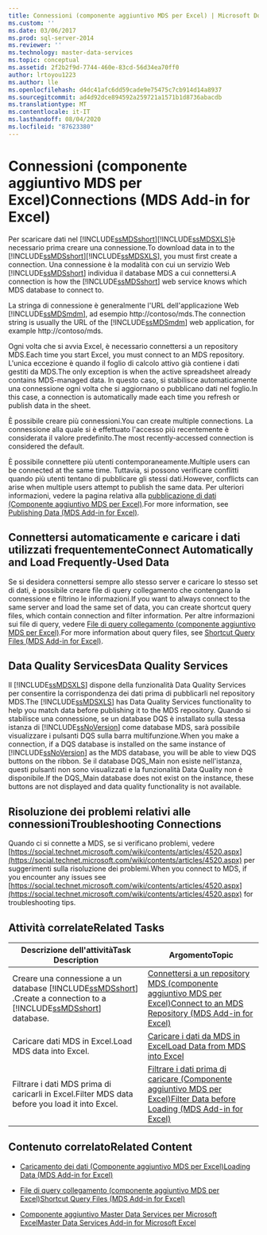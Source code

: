 ```yaml
---
title: Connessioni (componente aggiuntivo MDS per Excel) | Microsoft Docs
ms.custom: ''
ms.date: 03/06/2017
ms.prod: sql-server-2014
ms.reviewer: ''
ms.technology: master-data-services
ms.topic: conceptual
ms.assetid: 2f2b2f9d-7744-460e-83cd-56d34ea70ff0
author: lrtoyou1223
ms.author: lle
ms.openlocfilehash: d4dc41afc6dd59cade9e75475c7cb914d14a8937
ms.sourcegitcommit: ad4d92dce894592a259721a1571b1d8736abacdb
ms.translationtype: MT
ms.contentlocale: it-IT
ms.lasthandoff: 08/04/2020
ms.locfileid: "87623380"
---
```

# <a name="connections-mds-add-in-for-excel"></a><span data-ttu-id="a1a41-102">Connessioni (componente aggiuntivo MDS per Excel)</span><span class="sxs-lookup"><span data-stu-id="a1a41-102">Connections (MDS Add-in for Excel)</span></span>
  <span data-ttu-id="a1a41-103">Per scaricare dati nel [!INCLUDE[ssMDSshort](../../includes/ssmdsshort-md.md)][!INCLUDE[ssMDSXLS](../../includes/ssmdsxls-md.md)]è necessario prima creare una connessione.</span><span class="sxs-lookup"><span data-stu-id="a1a41-103">To download data in to the [!INCLUDE[ssMDSshort](../../includes/ssmdsshort-md.md)][!INCLUDE[ssMDSXLS](../../includes/ssmdsxls-md.md)], you must first create a connection.</span></span> <span data-ttu-id="a1a41-104">Una connessione è la modalità con cui un servizio Web [!INCLUDE[ssMDSshort](../../includes/ssmdsshort-md.md)] individua il database MDS a cui connettersi.</span><span class="sxs-lookup"><span data-stu-id="a1a41-104">A connection is how the [!INCLUDE[ssMDSshort](../../includes/ssmdsshort-md.md)] web service knows which MDS database to connect to.</span></span>  
  
 <span data-ttu-id="a1a41-105">La stringa di connessione è generalmente l'URL dell'applicazione Web [!INCLUDE[ssMDSmdm](../../includes/ssmdsmdm-md.md)], ad esempio http://contoso/mds.</span><span class="sxs-lookup"><span data-stu-id="a1a41-105">The connection string is usually the URL of the [!INCLUDE[ssMDSmdm](../../includes/ssmdsmdm-md.md)] web application, for example http://contoso/mds.</span></span>  
  
 <span data-ttu-id="a1a41-106">Ogni volta che si avvia Excel, è necessario connettersi a un repository MDS.</span><span class="sxs-lookup"><span data-stu-id="a1a41-106">Each time you start Excel, you must connect to an MDS repository.</span></span> <span data-ttu-id="a1a41-107">L'unica eccezione è quando il foglio di calcolo attivo già contiene i dati gestiti da MDS.</span><span class="sxs-lookup"><span data-stu-id="a1a41-107">The only exception is when the active spreadsheet already contains MDS-managed data.</span></span> <span data-ttu-id="a1a41-108">In questo caso, si stabilisce automaticamente una connessione ogni volta che si aggiornano o pubblicano dati nel foglio.</span><span class="sxs-lookup"><span data-stu-id="a1a41-108">In this case, a connection is automatically made each time you refresh or publish data in the sheet.</span></span>  
  
 <span data-ttu-id="a1a41-109">È possibile creare più connessioni.</span><span class="sxs-lookup"><span data-stu-id="a1a41-109">You can create multiple connections.</span></span> <span data-ttu-id="a1a41-110">La connessione alla quale si è effettuato l'accesso più recentemente è considerata il valore predefinito.</span><span class="sxs-lookup"><span data-stu-id="a1a41-110">The most recently-accessed connection is considered the default.</span></span>  
  
 <span data-ttu-id="a1a41-111">È possibile connettere più utenti contemporaneamente.</span><span class="sxs-lookup"><span data-stu-id="a1a41-111">Multiple users can be connected at the same time.</span></span> <span data-ttu-id="a1a41-112">Tuttavia, si possono verificare conflitti quando più utenti tentano di pubblicare gli stessi dati.</span><span class="sxs-lookup"><span data-stu-id="a1a41-112">However, conflicts can arise when multiple users attempt to publish the same data.</span></span> <span data-ttu-id="a1a41-113">Per ulteriori informazioni, vedere la pagina relativa alla [pubblicazione di dati &#40;Componente aggiuntivo MDS per Excel&#41;](overview-importing-data-from-excel-mds-add-in-for-excel.md).</span><span class="sxs-lookup"><span data-stu-id="a1a41-113">For more information, see [Publishing Data &#40;MDS Add-in for Excel&#41;](overview-importing-data-from-excel-mds-add-in-for-excel.md).</span></span>  
  
## <a name="connect-automatically-and-load-frequently-used-data"></a><span data-ttu-id="a1a41-114">Connettersi automaticamente e caricare i dati utilizzati frequentemente</span><span class="sxs-lookup"><span data-stu-id="a1a41-114">Connect Automatically and Load Frequently-Used Data</span></span>  
 <span data-ttu-id="a1a41-115">Se si desidera connettersi sempre allo stesso server e caricare lo stesso set di dati, è possibile creare file di query collegamento che contengano la connessione e filtrino le informazioni.</span><span class="sxs-lookup"><span data-stu-id="a1a41-115">If you want to always connect to the same server and load the same set of data, you can create shortcut query files, which contain connection and filter information.</span></span> <span data-ttu-id="a1a41-116">Per altre informazioni sui file di query, vedere [File di query collegamento &#40;componente aggiuntivo MDS per Excel&#41;](shortcut-query-files-mds-add-in-for-excel.md).</span><span class="sxs-lookup"><span data-stu-id="a1a41-116">For more information about query files, see [Shortcut Query Files &#40;MDS Add-in for Excel&#41;](shortcut-query-files-mds-add-in-for-excel.md).</span></span>  
  
## <a name="data-quality-services"></a><span data-ttu-id="a1a41-117">Data Quality Services</span><span class="sxs-lookup"><span data-stu-id="a1a41-117">Data Quality Services</span></span>  
 <span data-ttu-id="a1a41-118">Il [!INCLUDE[ssMDSXLS](../../includes/ssmdsxls-md.md)] dispone della funzionalità Data Quality Services per consentire la corrispondenza dei dati prima di pubblicarli nel repository MDS.</span><span class="sxs-lookup"><span data-stu-id="a1a41-118">The [!INCLUDE[ssMDSXLS](../../includes/ssmdsxls-md.md)] has Data Quality Services functionality to help you match data before publishing it to the MDS repository.</span></span> <span data-ttu-id="a1a41-119">Quando si stabilisce una connessione, se un database DQS è installato sulla stessa istanza di [!INCLUDE[ssNoVersion](../../includes/ssnoversion-md.md)] come database MDS, sarà possibile visualizzare i pulsanti DQS sulla barra multifunzione.</span><span class="sxs-lookup"><span data-stu-id="a1a41-119">When you make a connection, if a DQS database is installed on the same instance of [!INCLUDE[ssNoVersion](../../includes/ssnoversion-md.md)] as the MDS database, you will be able to view DQS buttons on the ribbon.</span></span> <span data-ttu-id="a1a41-120">Se il database DQS_Main non esiste nell'istanza, questi pulsanti non sono visualizzati e la funzionalità Data Quality non è disponibile.</span><span class="sxs-lookup"><span data-stu-id="a1a41-120">If the DQS_Main database does not exist on the instance, these buttons are not displayed and data quality functionality is not available.</span></span>  
  
## <a name="troubleshooting-connections"></a><span data-ttu-id="a1a41-121">Risoluzione dei problemi relativi alle connessioni</span><span class="sxs-lookup"><span data-stu-id="a1a41-121">Troubleshooting Connections</span></span>  
 <span data-ttu-id="a1a41-122">Quando ci si connette a MDS, se si verificano problemi, vedere [https://social.technet.microsoft.com/wiki/contents/articles/4520.aspx](https://social.technet.microsoft.com/wiki/contents/articles/4520.aspx) per suggerimenti sulla risoluzione dei problemi.</span><span class="sxs-lookup"><span data-stu-id="a1a41-122">When you connect to MDS, if you encounter any issues see [https://social.technet.microsoft.com/wiki/contents/articles/4520.aspx](https://social.technet.microsoft.com/wiki/contents/articles/4520.aspx) for troubleshooting tips.</span></span>  
  
## <a name="related-tasks"></a><span data-ttu-id="a1a41-123">Attività correlate</span><span class="sxs-lookup"><span data-stu-id="a1a41-123">Related Tasks</span></span>  
  
|<span data-ttu-id="a1a41-124">Descrizione dell'attività</span><span class="sxs-lookup"><span data-stu-id="a1a41-124">Task Description</span></span>|<span data-ttu-id="a1a41-125">Argomento</span><span class="sxs-lookup"><span data-stu-id="a1a41-125">Topic</span></span>|  
|----------------------|-----------|  
|<span data-ttu-id="a1a41-126">Creare una connessione a un database [!INCLUDE[ssMDSshort](../../includes/ssmdsshort-md.md)] .</span><span class="sxs-lookup"><span data-stu-id="a1a41-126">Create a connection to a [!INCLUDE[ssMDSshort](../../includes/ssmdsshort-md.md)] database.</span></span>|[<span data-ttu-id="a1a41-127">Connettersi a un repository MDS &#40;componente aggiuntivo MDS per Excel&#41;</span><span class="sxs-lookup"><span data-stu-id="a1a41-127">Connect to an MDS Repository &#40;MDS Add-in for Excel&#41;</span></span>](connect-to-an-mds-repository-mds-add-in-for-excel.md)|  
|<span data-ttu-id="a1a41-128">Caricare dati MDS in Excel.</span><span class="sxs-lookup"><span data-stu-id="a1a41-128">Load MDS data into Excel.</span></span>|[<span data-ttu-id="a1a41-129">Caricare i dati da MDS in Excel</span><span class="sxs-lookup"><span data-stu-id="a1a41-129">Load Data from MDS into Excel</span></span>](export-data-to-excel-from-master-data-services.md)|  
|<span data-ttu-id="a1a41-130">Filtrare i dati MDS prima di caricarli in Excel.</span><span class="sxs-lookup"><span data-stu-id="a1a41-130">Filter MDS data before you load it into Excel.</span></span>|[<span data-ttu-id="a1a41-131">Filtrare i dati prima di caricare &#40;Componente aggiuntivo MDS per Excel&#41;</span><span class="sxs-lookup"><span data-stu-id="a1a41-131">Filter Data before Loading &#40;MDS Add-in for Excel&#41;</span></span>](filter-data-before-exporting-mds-add-in-for-excel.md)|  
  
## <a name="related-content"></a><span data-ttu-id="a1a41-132">Contenuto correlato</span><span class="sxs-lookup"><span data-stu-id="a1a41-132">Related Content</span></span>  
  
-   [<span data-ttu-id="a1a41-133">Caricamento dei dati &#40;Componente aggiuntivo MDS per Excel&#41;</span><span class="sxs-lookup"><span data-stu-id="a1a41-133">Loading Data &#40;MDS Add-in for Excel&#41;</span></span>](overview-exporting-data-to-excel-mds-add-in-for-excel.md)  
  
-   [<span data-ttu-id="a1a41-134">File di query collegamento &#40;componente aggiuntivo MDS per Excel&#41;</span><span class="sxs-lookup"><span data-stu-id="a1a41-134">Shortcut Query Files &#40;MDS Add-in for Excel&#41;</span></span>](shortcut-query-files-mds-add-in-for-excel.md)  
  
-   [<span data-ttu-id="a1a41-135">Componente aggiuntivo Master Data Services per Microsoft Excel</span><span class="sxs-lookup"><span data-stu-id="a1a41-135">Master Data Services Add-in for Microsoft Excel</span></span>](master-data-services-add-in-for-microsoft-excel.md)  
  
  
